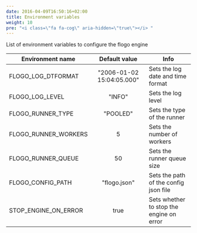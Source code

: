 ```yaml
---
date: 2016-04-09T16:50:16+02:00
title: Environment variables
weight: 10
pre: "<i class=\"fa fa-cog\" aria-hidden=\"true\"></i> "
---
```



List of environment variables to configure the flogo engine

| Environment name      | Default value             | Info                                      |
| --------------------- |:-------------------------:|------------------------------------------ |
| FLOGO_LOG_DTFORMAT    | "2006-01-02 15:04:05.000" | Sets the log date and time format         |
| FLOGO_LOG_LEVEL       | "INFO"                    | Sets the log level                        |
| FLOGO_RUNNER_TYPE     | "POOLED"                  | Sets the type of the runner               |
| FLOGO_RUNNER_WORKERS  | 5                         | Sets the number of workers                |
| FLOGO_RUNNER_QUEUE    | 50                        | Sets the runner queue size                |
| FLOGO_CONFIG_PATH     | "flogo.json"              | Sets the path of the config json file     |
| STOP_ENGINE_ON_ERROR  | true                      | Sets whether to stop the engine on error  |